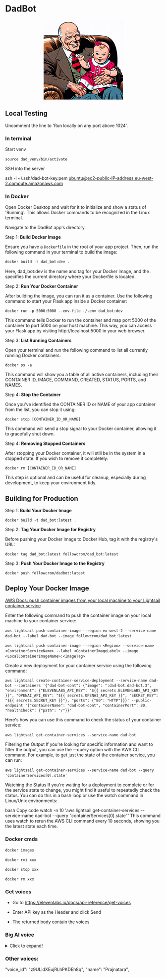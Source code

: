 # DadBot

<div align="center">
  <img src="static/dad-dare_256x256.jpg" alt="DadBot Image">
</div>


## Local Testing

Uncomment the line to 'Run locally on any port above 1024'.

### In terminal

Start venv

`source dad_venv/bin/activate`

SSH into the server

ssh -i ~/.ssh/dad-bot-key.pem ubuntu@ec2-public-IP-address.eu-west-2.compute.amazonaws.com

### In Docker

Open Docker Desktop and wait for it to initialize and show a status of 'Running'. This allows Docker commands to be recognized in the Linux terminal.

Navigate to the DadBot app's directory.

Step 1: **Build Docker Image**

Ensure you have a `Dockerfile` in the root of your app project. Then, run the following command in your terminal to build the image:

   ```sh
   docker build -t dad_bot:dev .
   ```

Here, dad_bot:dev is the name and tag for your Docker image, and the . specifies the current directory where your Dockerfile is located.

Step 2: **Run Your Docker Container**

After building the image, you can run it as a container. Use the following command to start your Flask app inside a Docker container:

```
docker run -p 5000:5000 --env-file ./.env dad_bot:dev
```

This command tells Docker to run the container and map port 5000 of the container to port 5000 on your host machine. This way, you can access your Flask app by visiting http://localhost:5000 in your web browser.

Step 3: **List Running Containers**

Open your terminal and run the following command to list all currently running Docker containers:

```
docker ps -a
```
This command will show you a table of all active containers, including their CONTAINER ID, IMAGE, COMMAND, CREATED, STATUS, PORTS, and NAMES.

Step 4: **Stop the Container**

Once you've identified the CONTAINER ID or NAME of your app container from the list, you can stop it using:

```
docker stop [CONTAINER_ID_OR_NAME]
```

This command will send a stop signal to your Docker container, allowing it to gracefully shut down.

Step 4: **Removing Stopped Containers**

After stopping your Docker container, it will still be in the system in a stopped state. If you wish to remove it completely:

```
docker rm [CONTAINER_ID_OR_NAME]
```

This step is optional and can be useful for cleanup, especially during development, to keep your environment tidy.

## Building for Production

Step 1: **Build Your Docker Image**

```
docker build -t dad_bot:latest .
```

Step 2: **Tag Your Docker Image for Registry**

Before pushing your Docker image to Docker Hub, tag it with the registry's URL:

```
docker tag dad_bot:latest followcrom/dad_bot:latest
```

Step 3: **Push Your Docker Image to the Registry**

```
docker push followcrom/dadbot:latest
```


## Deploy Your Docker Image

[AWS Docs: push container images from your local machine to your Lightsail container service](https://docs.aws.amazon.com/en_us/lightsail/latest/userguide/amazon-lightsail-pushing-container-images.html)

Enter the following command to push the container image on your local machine to your container service:

`aws lightsail push-container-image --region eu-west-2 --service-name dad-bot --label dad-bot --image followcrom/dad_bot:latest`

`aws lightsail push-container-image --region <Region> --service-name <ContainerServiceName> --label <ContainerImageLabel> --image <LocalContainerImageName>:<ImageTag>`

Create a new deployment for your container service using the following command:

```
aws lightsail create-container-service-deployment --service-name dad-bot --containers '{"dad-bot-cont": {"image": ":dad-bot.dad-bot.3", "environment": {"ELEVENLABS_API_KEY": "${{ secrets.ELEVENLABS_API_KEY }}", "OPENAI_API_KEY": "${{ secrets.OPENAI_API_KEY }}", "SECRET_KEY": "${{ secrets.SECRET_KEY }}"}, "ports": {"80": "HTTP"}}}' --public-endpoint '{"containerName": "dad-bot-cont", "containerPort": 80, "healthCheck": {"path": "/"}}'
```

Here's how you can use this command to check the status of your container service:

`aws lightsail get-container-services --service-name dad-bot`

Filtering the Output
If you're looking for specific information and want to filter the output, you can use the --query option with the AWS CLI command. For example, to get just the state of the container service, you can run:

`aws lightsail get-container-services --service-name dad-bot --query 'containerServices[0].state'`

Watching the Status
If you're waiting for a deployment to complete or for the service state to change, you might find it useful to repeatedly check the status. You can do this in a bash loop or use the watch command in Linux/Unix environments:

bash
Copy code
watch -n 10 'aws lightsail get-container-services --service-name dad-bot --query "containerServices[0].state"'
This command uses watch to rerun the AWS CLI command every 10 seconds, showing you the latest state each time.





### Docker cmds

`docker images`

`docker rmi xxx`

`docker stop xxx`

`docker rm xxx`


### Get voices

- Go to https://elevenlabs.io/docs/api-reference/get-voices

- Enter API key as the Header and click Send

- The returned body contain the voices


### Big Al voice

<details>
  <summary>Click to expand!</summary>

 {
      "voice_id": "NsManPzvLKKRvmmOUBOo",
      "name": "BigAl",
      "samples": [
        {
          "sample_id": "MqrVIspxOUECXVFqYWxM",
          "file_name": "Dad-voice_IVC-clip4.mp3",
          "mime_type": "audio/mpeg",
          "size_bytes": 1590044,
          "hash": "cf7e764205b0efd368198c1594f5e422"
        },
        {
          "sample_id": "Rtv01mQDsSrhKfsIOBrz",
          "file_name": "Dad-voice_IVC-clip.mp3",
          "mime_type": "audio/mpeg",
          "size_bytes": 6185732,
          "hash": "186cceb2ba60adb0ced152bd30b59ed1"
        },
        {
          "sample_id": "ecbNj3FiaWCkwCAV8f1C",
          "file_name": "Dad-voice_IVC-clip2.mp3",
          "mime_type": "audio/mpeg",
          "size_bytes": 2128748,
          "hash": "d128a4581860e8af3072ca5f08b8afc5"
        },
        {
          "sample_id": "g5mtd6KXs17gcOFbLBND",
          "file_name": "Dad-voice_IVC-clip3.mp3",
          "mime_type": "audio/mpeg",
          "size_bytes": 1200632,
          "hash": "600ce9e7aa6239aa3a0936cdc487e12d"
        }
      ],
      "category": "cloned",
      "fine_tuning": {
        "is_allowed_to_fine_tune": false,
        "finetuning_state": "not_started",
        "verification_failures": [],
        "verification_attempts_count": 0,
        "manual_verification_requested": false,
        "language": null,
        "finetuning_progress": {},
        "message": null,
        "dataset_duration_seconds": null,
        "verification_attempts": null,
        "slice_ids": null,
        "manual_verification": null
      },
      "labels": {
        "accent": "British"
      },
      "description": "An older male British voice, cheerful and avuncular.",
      "preview_url": "https://storage.googleapis.com/eleven-public-prod/RHNfC3IAUsbDNnLzSzNz3skaMJk1/voices/NsManPzvLKKRvmmOUBOo/da9c1606-20e5-4706-bf3b-4e7ccf3409a0.mp3",
      "available_for_tiers": [],
      "settings": null,
      "sharing": null,
      "high_quality_base_model_ids": [],
      "safety_control": null,
      "voice_verification": {
        "requires_verification": false,
        "is_verified": false,
        "verification_failures": [],
        "verification_attempts_count": 0,
        "language": null,
        "verification_attempts": null
      }
    },

</details>

 ### Other voices:
"voice_id": "z9ULidXEujRLhPKDEh8q",
    "name": "Prajnatara",